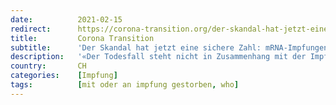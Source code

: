 ```yaml
---
date:          2021-02-15
redirect:      https://corona-transition.org/der-skandal-hat-jetzt-eine-sichere-zahl-mrna-impfungen-sind-40-mal-gefahrlicher
title:         Corona Transition
subtitle:      'Der Skandal hat jetzt eine sichere Zahl: mRNA-Impfungen sind 40 mal gefährlicher als Grippeimpfungen'
description:   '«Der Todesfall steht nicht in Zusammenhang mit der Impfung» – ab heute darf solchen Beteuerungen unter keinen Umständen mehr geglaubt werden. In (...)'
country:       CH
categories:    [Impfung]
tags:          [mit oder an impfung gestorben, who]
---
```

